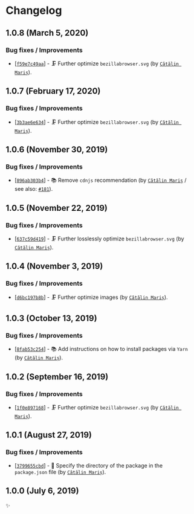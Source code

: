 <!-- markdownlint-disable line-length -->

Changelog
=========

1.0.8 (March 5, 2020)
---------------------

### Bug fixes / Improvements

* [[`f59e7c49aa`](https://github.com/alrra/browser-logos/commit/f59e7c49aadb72f8c7a46ec637fe911bfc8fff89)] - 🗜 Further optimize `bezillabrowser.svg` (by [`Cătălin Mariș`](https://github.com/alrra)).

1.0.7 (February 17, 2020)
-------------------------

### Bug fixes / Improvements

* [[`3b3ae6e634`](https://github.com/alrra/browser-logos/commit/3b3ae6e634f4bc7fecf55f7c3821a04861910f67)] - 🗜 Further optimize `bezillabrowser.svg` (by [`Cătălin Mariș`](https://github.com/alrra)).

1.0.6 (November 30, 2019)
-------------------------

### Bug fixes / Improvements

* [[`896ab303b4`](https://github.com/alrra/browser-logos/commit/896ab303b43decd25c518ea5dc0081e6974d344a)] - 📚 Remove `cdnjs` recommendation (by [`Cătălin Mariș`](https://github.com/alrra) / see also: [`#181`](https://github.com/alrra/browser-logos/issues/181)).

1.0.5 (November 22, 2019)
-------------------------

### Bug fixes / Improvements

* [[`637c59d419`](https://github.com/alrra/browser-logos/commit/637c59d419c78374d22eec9c3f841daeb4297777)] - 🗜 Further losslessly optimize `bezillabrowser.svg` (by [`Cătălin Mariș`](https://github.com/alrra)).

1.0.4 (November 3, 2019)
------------------------

### Bug fixes / Improvements

* [[`d6bc197b8b`](https://github.com/alrra/browser-logos/commit/d6bc197b8bc727b2c2e5c0223e2643e368fd1b16)] - 🗜️ Further optimize images (by [`Cătălin Mariș`](https://github.com/alrra)).

1.0.3 (October 13, 2019)
------------------------

### Bug fixes / Improvements

* [[`8fab53c254`](https://github.com/alrra/browser-logos/commit/8fab53c2544fe45642f4b330f21c426a07c63367)] - 📚 Add instructions on how to install packages via `Yarn` (by [`Cătălin Mariș`](https://github.com/alrra)).

1.0.2 (September 16, 2019)
--------------------------

### Bug fixes / Improvements

* [[`1f0e897168`](https://github.com/alrra/browser-logos/commit/1f0e89716826da0baa4d35f75b50ee340c7e9f85)] - 🗜 Further optimize `bezillabrowser.svg` (by [`Cătălin Mariș`](https://github.com/alrra)).

1.0.1 (August 27, 2019)
-----------------------

### Bug fixes / Improvements

* [[`3799655cbd`](https://github.com/alrra/browser-logos/commit/3799655cbde62ea2de2a8a2b12a6123edae087b1)] - 🔧 Specify the directory of the package in the `package.json` file (by [`Cătălin Mariș`](https://github.com/alrra)).

1.0.0 (July 6, 2019)
--------------------

✨
